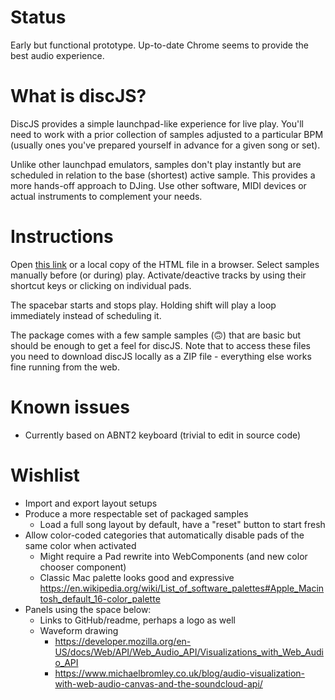 # Status

Early but functional prototype. Up-to-date Chrome seems to provide the best audio experience.

# What is discJS?

DiscJS provides a simple launchpad-like experience for live play. You'll need to work with a prior collection of samples adjusted to a particular BPM (usually ones you've prepared yourself in advance for a given song or set).

Unlike other launchpad emulators, samples don't play instantly but are scheduled in relation to the base (shortest) active sample. This provides a more hands-off approach to DJing. Use other software, MIDI devices or actual instruments to complement your needs.

# Instructions

Open [this link](https://tukkek.github.io/discJS/) or a local copy of the HTML file in a browser. Select samples manually before (or during) play. Activate/deactive tracks by using their shortcut keys or clicking on individual pads. 

The spacebar starts and stops play. Holding shift will play a loop immediately instead of scheduling it.

The package comes with a few sample samples (🙃) that are basic but should be enough to get a feel for discJS. Note that to access these files you need to download discJS locally as a ZIP file - everything else works fine running from the web.

# Known issues

* Currently based on ABNT2 keyboard (trivial to edit in source code)

# Wishlist

* Import and export layout setups
* Produce a more respectable set of packaged samples
    * Load a full song layout by default, have a "reset" button to start fresh
* Allow color-coded categories that automatically disable pads of the same color when activated
    * Might require a Pad rewrite into WebComponents (and new color chooser component)
    * Classic Mac palette looks good and expressive https://en.wikipedia.org/wiki/List_of_software_palettes#Apple_Macintosh_default_16-color_palette
* Panels using the space below:
    * Links to GitHub/readme, perhaps a logo as well
    * Waveform drawing
        * https://developer.mozilla.org/en-US/docs/Web/API/Web_Audio_API/Visualizations_with_Web_Audio_API
        * https://www.michaelbromley.co.uk/blog/audio-visualization-with-web-audio-canvas-and-the-soundcloud-api/

